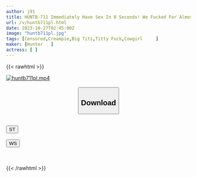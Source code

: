 ```yaml
---
author: j91
title: HUNTB-711 Immediately Have Sex In 0 Seconds! We Fucked For Almost 200 Minutes! If You Move Into A Cheap Guest House, You Won't Even Be Able To Go Back To Your Parents' House!There Are A Lot Of Divorced Big-breasted Ladies With Super Erotic Reasons!
url: /v/huntb711pl.html
date: 2023-10-27T02:45:00Z
image: "huntb711pl.jpg"
tags: [Censored,Creampie,Big Tits,Titty Fuck,Cowgirl	 ]
maker: [Hunter   ]
actress: [ ]
---
```



{{< rawhtml >}}

<div class="video" data-videoid="p7ZZkkp9KoTrODK">
    <a href="javascript:;">
        <img src="https://my.j91.asia/v/huntb711pl.jpg" width="WIDTH" height="HEIGHT" alt="huntb711pl.mp4" loading="lazy">
    </a>
</div>

<script type="text/javascript" src="https://j91.asia/asset/on-demand-st.js"></script>

<br>
  <link rel="stylesheet" href="https://j91.asia/asset/bs5.css">
  
  <center>
  <button class="btn btn-primary" type="button" data-bs-toggle="collapse" data-bs-target=".multi-collapse" aria-expanded="false" aria-controls="multiCollapseExample1 multiCollapseExample2"><h2>Download</h2></button></center>
</p>
<div class="row">
  <div class="col">
    <div class="collapse multi-collapse" id="multiCollapseExample1">
      <div class="card card-body">
	      	      <br>
<div class="buttons">  
<a href="https://streamtape.to/v/p7ZZkkp9KoTrODK"><button class="btn-hover color-3"><i class="fa fa-download"></i> ST</button></a></div>
    </div>
  </div>
</div>
  <div class="col">
    <div class="collapse multi-collapse" id="multiCollapseExample2">
      <div class="card card-body">
	      <br>
<div class="buttons">
    <a href="https://wolfstream.tv/vprxq8kjhnp3"><button class="btn-hover color-9"><i class="fa fa-download"></i> WS</button></a></div>
<br><br>
      </div>
    </div>
  </div>
</div>

{{< /rawhtml >}}